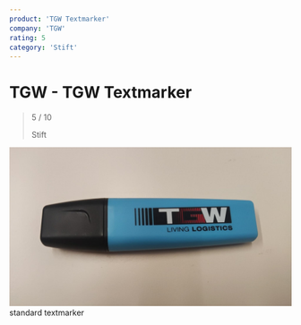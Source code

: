 ```yaml
---
product: 'TGW Textmarker'
company: 'TGW'
rating: 5
category: 'Stift'
---
```


# TGW - TGW Textmarker
>
> 5 / 10
>
> Stift

![TGW Textmarker](./assets/tgw-tgw-textmarker-ee55869d-b00a-4cc3-8db3-f6591243850b.jpg)
standard textmarker
